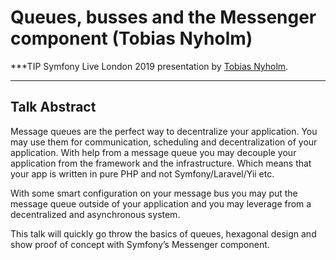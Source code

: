 # Queues, busses and the Messenger component (Tobias Nyholm)

***TIP
Symfony Live London 2019 presentation by [Tobias Nyholm](https://connect.symfony.com/api/alternates/c92dd500-ba6d-4729-a5d0-c15c254d6bb3).
***

## Talk Abstract

Message queues are the perfect way to decentralize your application. You may use them for communication, scheduling and decentralization of your application. With help from a message queue you may decouple your application from the framework and the infrastructure. Which means that your app is written in pure PHP and not Symfony/Laravel/Yii etc.

With some smart configuration on your message bus you may put the message queue outside of your application and you may leverage from a decentralized and asynchronous system.

This talk will quickly go throw the basics of queues, hexagonal design and show proof of concept with Symfony’s Messenger component.
